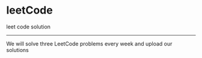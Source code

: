 # leetCode
leet code solution
<hr>
We will solve three LeetCode problems every week and upload our solutions

